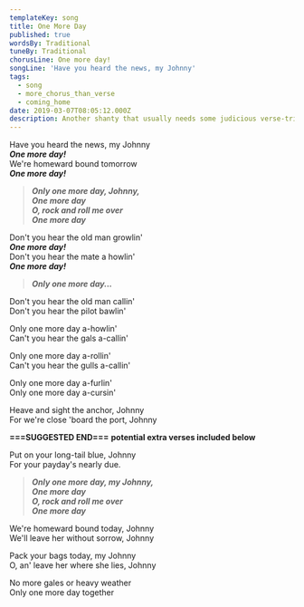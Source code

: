 ```yaml
---
templateKey: song
title: One More Day
published: true
wordsBy: Traditional
tuneBy: Traditional
chorusLine: One more day!
songLine: 'Have you heard the news, my Johnny'
tags:
  - song
  - more_chorus_than_verse
  - coming_home
date: 2019-03-07T08:05:12.000Z
description: Another shanty that usually needs some judicious verse-trimming.
---
```

Have you heard the news, my Johnny\
***One more day!***\
We're homeward bound tomorrow\
***One more day!***

>***Only one more day, Johnny,\
One more day\
O, rock and roll me over\
One more day***

Don't you hear the old man growlin'\
***One more day!***\
Don't you hear the mate a howlin'\
***One more day!***

>***Only one more day...***

Don't you hear the old man callin'\
Don't you hear the pilot bawlin'

Only one more day a-howlin'\
Can't you hear the gals a-callin'

Only one more day a-rollin'\
Can't you hear the gulls a-callin'

Only one more day a-furlin'\
Only one more day a-cursin'

Heave and sight the anchor, Johnny\
For we're close 'board the port, Johnny

**===SUGGESTED END===**
**potential extra verses included below**

Put on your long-tail blue, Johnny\
For your payday's nearly due.

>***Only one more day, my Johnny,\
One more day\
O, rock and roll me over\
One more day***

We're homeward bound today, Johnny\
We'll leave her without sorrow, Johnny

Pack your bags today, my Johnny\
O, an' leave her where she lies, Johnny

No more gales or heavy weather\
Only one more day together



